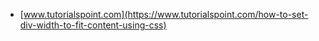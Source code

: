 * [www.tutorialspoint.com](https://www.tutorialspoint.com/how-to-set-div-width-to-fit-content-using-css)
